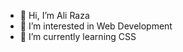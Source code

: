 - 👋 Hi, I’m Ali Raza
- 👀 I’m interested in Web Development 
- 🌱 I’m currently learning CSS

<!---
AliRazaNasseem/AliRazaNasseem is a ✨ special ✨ repository because its `README.md` (this file) appears on your GitHub profile.
You can click the Preview link to take a look at your changes.
--->

